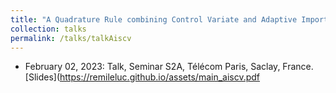 ```yaml
---
title: "A Quadrature Rule combining Control Variate and Adaptive Importance Sampling"
collection: talks
permalink: /talks/talkAiscv
---
```

- February 02, 2023: Talk, Seminar S2A, Télécom Paris, Saclay, France. [Slides](https://remileluc.github.io/assets/main_aiscv.pdf
